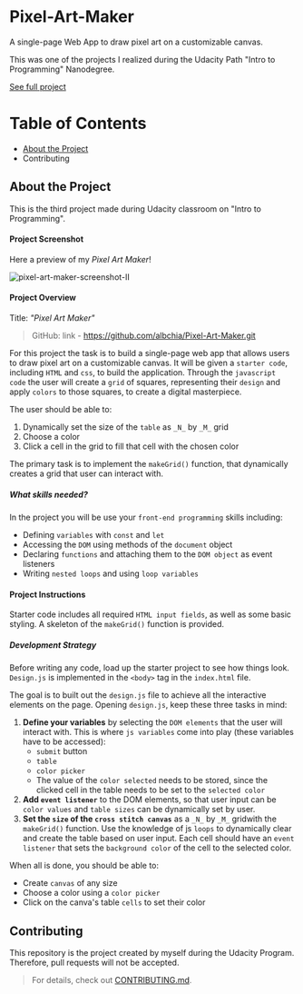 # Pixel-Art-Maker
A single-page Web App to draw pixel art on a customizable canvas.

This was one of the projects I realized during the Udacity Path "Intro to Programming" Nanodegree.

[See full project](https://albchia.github.io/Pixel-Art-Maker/)

# Table of Contents
- [About the Project](#About-the-Project)
- Contributing

## About the Project
This is the third project made during Udacity classroom on "Intro to Programming".

#### Project Screenshot
Here a preview of my _Pixel Art Maker_!

![pixel-art-maker-screenshot-II](https://user-images.githubusercontent.com/70691672/96138919-8fae9f00-0efe-11eb-8683-eb9881e46bc0.PNG)

#### Project Overview
Title: _"Pixel Art Maker"_

> GitHub: link - https://github.com/albchia/Pixel-Art-Maker.git

For this project the task is to build a single-page web app that allows users to draw pixel art on a customizable canvas. It will be given a `starter code`, including `HTML` and `css`, to build the application. Through the `javascript code` the user will create a `grid` of squares, representing their `design` and apply `colors` to those squares, to create a digital masterpiece.

The user should be able to:
1. Dynamically set the size of the `table` as `_N_` by `_M_` grid
2. Choose a color
3. Click a cell in the grid to fill that cell with the chosen color

The primary task is to implement the `makeGrid()` function, that dynamically creates a grid that user can interact with.

##### _What skills needed?_
In the project you will be use your `front-end programming` skills including:
- Defining `variables` with `const` and `let`
- Accessing the `DOM` using methods of the `document` object
- Declaring `functions` and attaching them to the `DOM object` as event listeners
- Writing `nested loops` and using `loop variables`

#### Project Instructions
Starter code includes all required `HTML input fields`, as well as some basic styling. A skeleton of the `makeGrid()` function is provided.

##### _Development Strategy_
Before writing any code, load up the starter project to see how things look. `Design.js` is implemented in the `<body>` tag in the `index.html` file.

The goal is to built out the `design.js` file to achieve all the interactive elements on the page. Opening `design.js`, keep these three tasks in mind:

1. **Define your variables** by selecting the `DOM elements` that the user will interact with. This is where `js variables` come into play (these variables have to be accessed):
      - `submit` button
      - `table`
      - `color picker`
      - The value of the `color selected` needs to be stored, since the clicked cell in the table needs to be set to the `selected color`
2. **Add `event listener`** to the DOM elements, so that user input can be `color values` and `table sizes` can be dynamically set by user.
3. **Set the `size` of the `cross stitch canvas`** as a `_N_` by `_M_` gridwith the `makeGrid()` function. Use the knowledge of js `loops` to dynamically clear and create the table based on user input. Each cell should have an `event listener` that sets the `background color` of the cell to the selected color.

When all is done, you should be able to:
- Create `canvas` of any size
- Choose a color using a `color picker`
- Click on the canva's table `cells` to set their color

## Contributing
This repository is the project created by myself during the Udacity Program.
Therefore, pull requests will not be accepted.

> For details, check out [CONTRIBUTING.md](CONTRIBUTING.md).
